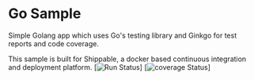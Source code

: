 Go Sample
=====================

Simple Golang app which uses Go's testing library and Ginkgo for test reports and code coverage.

This sample is built for Shippable, a docker based continuous integration and deployment platform.
[![Run Status](https://apibeta.shippable.com/projects/56cd4cbdc77dae78a8e96fcb/badge?branch=test_success)]
[![coverage Status](https://apibeta.shippable.com/projects/56cd4cbdc77dae78a8e96fcb/badge?branch=test_success)]
 
